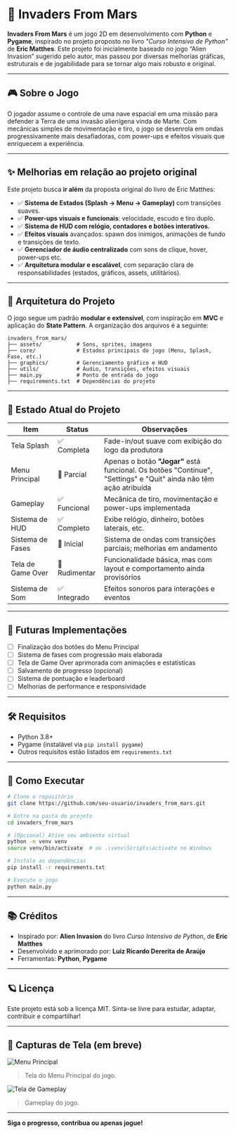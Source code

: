 
# 👾 Invaders From Mars

**Invaders From Mars** é um jogo 2D em desenvolvimento com **Python** e **Pygame**, inspirado no projeto proposto no livro _"Curso Intensivo de Python"_ de **Eric Matthes**. Este projeto foi inicialmente baseado no jogo “Alien Invasion” sugerido pelo autor, mas passou por diversas melhorias gráficas, estruturais e de jogabilidade para se tornar algo mais robusto e original.

---

## 🎮 Sobre o Jogo

O jogador assume o controle de uma nave espacial em uma missão para defender a Terra de uma invasão alienígena vinda de Marte. Com mecânicas simples de movimentação e tiro, o jogo se desenrola em ondas progressivamente mais desafiadoras, com power-ups e efeitos visuais que enriquecem a experiência.

---

## ✨ Melhorias em relação ao projeto original

Este projeto busca **ir além** da proposta original do livro de Eric Matthes:

- ✅ **Sistema de Estados (Splash → Menu → Gameplay)** com transições suaves.
- ✅ **Power-ups visuais e funcionais**: velocidade, escudo e tiro duplo.
- ✅ **Sistema de HUD com relógio, contadores e botões interativos.**
- ✅ **Efeitos visuais** avançados: spawn dos inimigos, animações de fundo e transições de texto.
- ✅ **Gerenciador de áudio centralizado** com sons de clique, hover, power-ups etc.
- ✅ **Arquitetura modular e escalável**, com separação clara de responsabilidades (estados, gráficos, assets, utilitários).

---

## 🧠 Arquitetura do Projeto

O jogo segue um padrão **modular e extensível**, com inspiração em **MVC** e aplicação do **State Pattern**. A organização dos arquivos é a seguinte:

```
invaders_from_mars/
├── assets/           # Sons, sprites, imagens
├── core/             # Estados principais do jogo (Menu, Splash, Fase, etc.)
├── graphics/         # Gerenciamento gráfico e HUD
├── utils/            # Áudio, transições, efeitos visuais
├── main.py           # Ponto de entrada do jogo
├── requirements.txt  # Dependências do projeto
```

---

## 📌 Estado Atual do Projeto

| Item                          | Status       | Observações                                                                 |
|-------------------------------|--------------|------------------------------------------------------------------------------|
| Tela Splash                   | ✅ Completa   | Fade-in/out suave com exibição do logo da produtora                         |
| Menu Principal                | 🔶 Parcial    | Apenas o botão **"Jogar"** está funcional. Os botões "Continue", "Settings" e "Quit" ainda não têm ação atribuída |
| Gameplay                      | ✅ Funcional  | Mecânica de tiro, movimentação e power-ups implementada                     |
| Sistema de HUD                | ✅ Completo   | Exibe relógio, dinheiro, botões laterais, etc.                              |
| Sistema de Fases              | 🔶 Inicial    | Sistema de ondas com transições parciais; melhorias em andamento            |
| Tela de Game Over             | 🔴 Rudimentar | Funcionalidade básica, mas com layout e comportamento ainda provisórios     |
| Sistema de Som                | ✅ Integrado  | Efeitos sonoros para interações e eventos                                   |

---

## 🚧 Futuras Implementações

- [ ] Finalização dos botões do Menu Principal
- [ ] Sistema de fases com progressão mais elaborada
- [ ] Tela de Game Over aprimorada com animações e estatísticas
- [ ] Salvamento de progresso (opcional)
- [ ] Sistema de pontuação e leaderboard
- [ ] Melhorias de performance e responsividade

---

## 🛠️ Requisitos

- Python 3.8+
- Pygame (instalável via `pip install pygame`)
- Outros requisitos estão listados em `requirements.txt`

---

## 🧪 Como Executar

```bash
# Clone o repositório
git clone https://github.com/seu-usuario/invaders_from_mars.git

# Entre na pasta do projeto
cd invaders_from_mars

# (Opcional) Ative seu ambiente virtual
python -m venv venv
source venv/bin/activate  # ou .\venv\Scripts\activate no Windows

# Instale as dependências
pip install -r requirements.txt

# Execute o jogo
python main.py
```

---

## 📚 Créditos

- Inspirado por: **Alien Invasion** do livro _Curso Intensivo de Python_, de **Eric Matthes**
- Desenvolvido e aprimorado por: **Luiz Ricardo Dererita de Araújo**
- Ferramentas: **Python**, **Pygame**

---

## 🪐 Licença

Este projeto está sob a licença MIT. Sinta-se livre para estudar, adaptar, contribuir e compartilhar!

---

## 🌌 Capturas de Tela (em breve)

<!-- Adicione aqui imagens do gameplay, menu, efeitos visuais, etc. -->
![Menu Principal](./img_1.jpg)

> Tela do Menu Principal do jogo.

![Tela de Gameplay](./img_2.jpg)

> Gameplay do jogo.

---

**Siga o progresso, contribua ou apenas jogue!**
